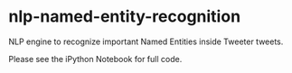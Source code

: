 # nlp-named-entity-recognition
NLP engine to recognize important Named Entities inside Tweeter tweets.

Please see the iPython Notebook for full code.
